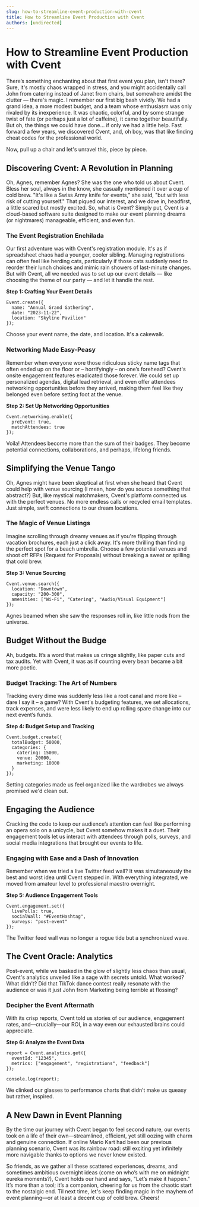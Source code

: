 ```yaml
---
slug: how-to-streamline-event-production-with-cvent
title: How to Streamline Event Production with Cvent
authors: [undirected]
---
```



# How to Streamline Event Production with Cvent

There’s something enchanting about that first event you plan, isn't there? Sure, it's mostly chaos wrapped in stress, and you might accidentally call John from catering instead of Janet from chairs, but somewhere amidst the clutter — there's magic. I remember our first big bash vividly. We had a grand idea, a more modest budget, and a team whose enthusiasm was only rivaled by its inexperience. It was chaotic, colorful, and by some strange twist of fate (or perhaps just a lot of caffeine), it came together beautifully. But oh, the things we could have done… if only we had a little help. Fast forward a few years, we discovered Cvent, and, oh boy, was that like finding cheat codes for the professional world.

Now, pull up a chair and let's unravel this, piece by piece. 

## Discovering Cvent: A Revolution in Planning
Oh, Agnes, remember Agnes? She was the one who told us about Cvent. Bless her soul, always in the know, she casually mentioned it over a cup of cold brew. "It's like a Swiss Army knife for events," she said, "but with less risk of cutting yourself." That piqued our interest, and we dove in, headfirst, a little scared but mostly excited. So, what is Cvent? Simply put, Cvent is a cloud-based software suite designed to make our event planning dreams (or nightmares) manageable, efficient, and even fun.

### The Event Registration Enchilada
Our first adventure was with Cvent's registration module. It's as if spreadsheet chaos had a younger, cooler sibling. Managing registrations can often feel like herding cats, particularly if those cats suddenly need to reorder their lunch choices and mimic rain showers of last-minute changes. But with Cvent, all we needed was to set up our event details — like choosing the theme of our party — and let it handle the rest. 

**Step 1: Crafting Your Event Details**

```  
Event.create({
  name: "Annual Grand Gathering",
  date: "2023-11-22",
  location: "Skyline Pavilion"
});
```
Choose your event name, the date, and location. It's a cakewalk.

### Networking Made Easy-Peasy
Remember when everyone wore those ridiculous sticky name tags that often ended up on the floor or – horrifyingly – on one’s forehead? Cvent's onsite engagement features eradicated those forever. We could set up personalized agendas, digital lead retrieval, and even offer attendees networking opportunities before they arrived, making them feel like they belonged even before setting foot at the venue.

**Step 2: Set Up Networking Opportunities**

``` 
Cvent.networking.enable({
  preEvent: true, 
  matchAttendees: true
});
```

Voila! Attendees become more than the sum of their badges. They become potential connections, collaborations, and perhaps, lifelong friends.

## Simplifying the Venue Tango
Oh, Agnes might have been skeptical at first when she heard that Cvent could help with venue sourcing (I mean, how do you source something that abstract?) But, like mystical matchmakers, Cvent's platform connected us with the perfect venues. No more endless calls or recycled email templates. Just simple, swift connections to our dream locations.

### The Magic of Venue Listings
Imagine scrolling through dreamy venues as if you're flipping through vacation brochures, each just a click away. It's more thrilling than finding the perfect spot for a beach umbrella. Choose a few potential venues and shoot off RFPs (Request for Proposals) without breaking a sweat or spilling that cold brew.

**Step 3: Venue Sourcing**

```
Cvent.venue.search({
  location: "Downtown",
  capacity: "200-300",
  amenities: ["Wi-Fi", "Catering", "Audio/Visual Equipment"]
});
```

Agnes beamed when she saw the responses roll in, like little nods from the universe.

## Budget Without the Budge
Ah, budgets. It’s a word that makes us cringe slightly, like paper cuts and tax audits. Yet with Cvent, it was as if counting every bean became a bit more poetic. 

### Budget Tracking: The Art of Numbers
Tracking every dime was suddenly less like a root canal and more like – dare I say it – a game? With Cvent's budgeting features, we set allocations, track expenses, and were less likely to end up rolling spare change into our next event’s funds.

**Step 4: Budget Setup and Tracking**

```
Cvent.budget.create({
  totalBudget: 50000,
  categories: {
    catering: 15000,
    venue: 20000,
    marketing: 10000
  }
});
```
Setting categories made us feel organized like the wardrobes we always promised we'd clean out.

## Engaging the Audience
Cracking the code to keep our audience’s attention can feel like performing an opera solo on a unicycle, but Cvent somehow makes it a duet. Their engagement tools let us interact with attendees through polls, surveys, and social media integrations that brought our events to life.

### Engaging with Ease and a Dash of Innovation
Remember when we tried a live Twitter feed wall? It was simultaneously the best and worst idea until Cvent stepped in. With everything integrated, we moved from amateur level to professional maestro overnight.

**Step 5: Audience Engagement Tools**

```
Cvent.engagement.set({
  livePolls: true,
  socialWall: "#EventHashtag",
  surveys: "post-event"
});
```
The Twitter feed wall was no longer a rogue tide but a synchronized wave.

## The Cvent Oracle: Analytics
Post-event, while we basked in the glow of slightly less chaos than usual, Cvent's analytics unveiled like a sage with secrets untold. What worked? What didn’t? Did that TikTok dance contest really resonate with the audience or was it just John from Marketing being terrible at flossing?

### Decipher the Event Aftermath

With its crisp reports, Cvent told us stories of our audience, engagement rates, and—crucially—our ROI, in a way even our exhausted brains could appreciate.

**Step 6: Analyze the Event Data**

```
report = Cvent.analytics.get({
  eventId: "12345",
  metrics: ["engagement", "registrations", "feedback"]
});

console.log(report);
```
We clinked our glasses to performance charts that didn’t make us queasy but rather, inspired.

## A New Dawn in Event Planning
By the time our journey with Cvent began to feel second nature, our events took on a life of their own—streamlined, efficient, yet still oozing with charm and genuine connection. If online Mario Kart had been our previous planning scenario, Cvent was its rainbow road: still exciting yet infinitely more navigable thanks to options we never knew existed.

So friends, as we gather all these scattered experiences, dreams, and sometimes ambitious overnight ideas (come on who’s with me on midnight eureka moments?), Cvent holds our hand and says, "Let’s make it happen." It’s more than a tool; it’s a companion, cheering for us from the chaotic start to the nostalgic end. Til next time, let's keep finding magic in the mayhem of event planning—or at least a decent cup of cold brew. Cheers!